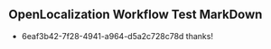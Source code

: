 ## OpenLocalization Workflow Test MarkDown
* 6eaf3b42-7f28-4941-a964-d5a2c728c78d thanks!

<!--HONumber=Aug16_HO4-->


